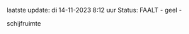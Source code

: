 laatste update: 
di 14-11-2023  8:12   uur 
Status: FAALT - geel - 
<div class="service Y">schijfruimte</div>